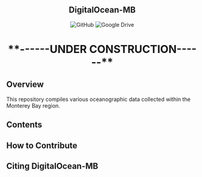 <div align="center">
  
## DigitalOcean-MB

![GitHub](https://img.shields.io/badge/github-%23121011.svg?style=for-the-badge&logo=github&logoColor=white)
![Google Drive](https://img.shields.io/badge/Google%20Drive-4285F4?style=for-the-badge&logo=googledrive&logoColor=white)
  
####
  
</div>

<h1 align="center"> **------UNDER CONSTRUCTION------** </h1>

## Overview

This repository compiles various oceanographic data collected within the Monterey Bay region. 

## Contents

## How to Contribute

## Citing DigitalOcean-MB

